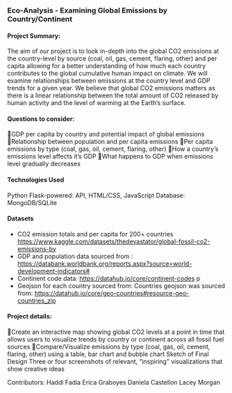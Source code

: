 
### Eco-Analysis - Examining Global Emissions by Country/Continent

#### Project Summary: 
The aim of our project is to look in-depth into the global CO2 emissions at the country-level by 
source (coal, oil, gas, cement, flaring, other) and per capita allowing for a better understanding of
how much each country contributes to the global cumulative human impact on climate. We will 
examine relationships between emissions at the country level and GDP trends for a given year. 
We believe that global CO2 emissions matters as there is a linear relationship between the total 
amount of CO2 released by human activity and the level of warming at the Earth’s surface.

#### Questions to consider:
GDP per capita by country and potential impact of global emissions
Relationship between population and per capita emissions
Per capita emissions by type (coal, gas, oil, cement, flaring, other)
How a country’s emissions level affects it’s GDP
What happens to GDP when emissions level gradually decreases

#### Technologies Used
Python Flask-powered: API, HTML/CSS, JavaScript
Database: MongoDB/SQLite

#### Datasets
- CO2 emission totals and per capita for 200+ countries https://www.kaggle.com/datasets/thedevastator/global-fossil-co2-emissions-by
- GDP and population data sourced from : https://databank.worldbank.org/reports.aspx?source=world-development-indicators#   
- Continent code data:
https://datahub.io/core/continent-codes p 
- Geojson for each country sourced from:
Countries geojson was sourced from: https://datahub.io/core/geo-countries#resource-geo-countries_zip  
 
#### Project details:
Create an interactive map showing global CO2 levels at a point in time that allows users 
to visualize trends by country or continent across all fossil fuel sources
Compare/Visualize emissions by type (coal, gas, oil, cement, flaring, other) using a table,
bar chart and bubble chart
Sketch of Final Design
Three or four screenshots of relevant, “inspiring” visualizations that
show creative ideas

Contributors:
Haddi Fadia
Erica Graboyes
Daniela Castellon
Lacey Morgan
